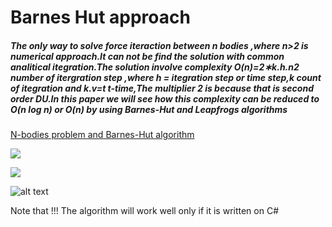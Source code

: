 # Barnes Hut approach 




##### The only way to solve force iteraction between n bodies ,where n>2 is numerical approach.It can not be find the solution with common analitical itegration.The solution involve complexity O(n)=2∗k.h.n2 number of itergration step ,where h = itegration step or time step,k count of itegration and k.v=t t-time,The multiplier 2 is because that is second order DU.In this paper we will see how this complexity can be reduced to O(n log n) or O(n) by using Barnes-Hut and Leapfrogs algorithms
  <a color='blue' href="https://nbviewer.jupyter.org/github/daodavid/gravity-simulation/blob/BarnesHut_notes_and_implementatios/n-bodies-project.ipynb">N-bodies problem and Barnes-Hut algorithm 
</a>

![](https://github.com/daodavid/gravity-simulation/blob/BarnesHut_notes_and_implementatios/video/8-b.gif)

![](https://github.com/daodavid/gravity-simulation/blob/BarnesHut_notes_and_implementatios/video/3-bodies.gif)

![alt text](https://github.com/daodavid/gravity-simulation/blob/BarnesHut_notes_and_implementatios/sources/18_1.jpg)


Note that !!!
The algorithm will work well only if it is written on C#

